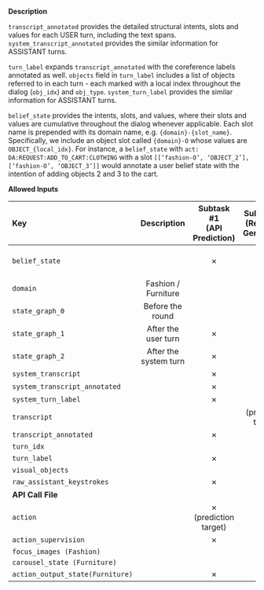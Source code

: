 **Description**

`transcript_annotated` provides the detailed structural intents, slots and values for each USER turn, including the text spans. `system_transcript_annotated` provides the similar information for ASSISTANT turns.

`turn_label` expands `transcript_annotated` with the coreference labels annotated as well. `objects` field in `turn_label` includes a list of objects referred to in each turn - each marked with a local index throughout the dialog (`obj_idx`) and `obj_type`. `system_turn_label` provides the similar information for ASSISTANT turns.

`belief_state` provides the intents, slots, and values, where their slots and values are cumulative throughout the dialog whenever applicable. Each slot name is prepended with its domain name, e.g. `{domain}-{slot_name}`. Specifically, we include an object slot called `{domain}-O` whose values are `OBJECT_{local_idx}`. For instance, a `belief_state` with `act: DA:REQUEST:ADD_TO_CART:CLOTHING` with a slot `[[‘fashion-O’, ‘OBJECT_2’], [‘fashion-O’, ‘OBJECT_3’]]` would annotate a user belief state with the intention of adding objects 2 and 3 to the cart. 

**Allowed Inputs**

| Key | Description | Subtask #1 </br>(API Prediction) | Subtask #2 <br>(Response Generation) | Subtask #3 <br> (MM-DST) | 
|:---|:---:|:---:|:---:|:---:|
| `belief_state` |  | ✗ | ✗ | ✗ <br> (prediction target) |
|  `domain` | Fashion / Furniture |
| `state_graph_0` | Before the round | | |  ✗ | 
|`state_graph_1`| After the user turn | ✗ | ✗ | ✗ |
|`state_graph_2`| After the system turn| ✗ | ✗ | ✗ |
|`system_transcript`| | ✗ | ✗ | ✗ |
|`system_transcript_annotated`| | ✗ | ✗ | ✗ |
|`system_turn_label`| | ✗ | ✗ | ✗ |
|`transcript`| | | (prediction target) | |
| `transcript_annotated` | | ✗ | ✗ | ✗ |
|`turn_idx`| | | | |
|`turn_label`| | ✗ | ✗ | ✗ |
|`visual_objects`| | | | |
|`raw_assistant_keystrokes`| | ✗ | ✗ | ✗ |
|**API Call File**| | | | |
|`action`| | ✗  <br> (prediction target) |  | ✗ |
|`action_supervision`| | ✗ |  | ✗ |
|`focus_images (Fashion)`| | | | |
|`carousel_state (Furniture)`| | | | |
|`action_output_state(Furniture)`| | ✗ |  | ✗ |